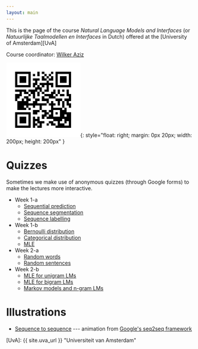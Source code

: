 ```yaml
---
layout: main
---
```


This is the page of the course *Natural Language Models and Interfaces* (or *Natuurlijke Taalmodellen en Interfaces* in Dutch) offered at the [University of Amsterdam][UvA]

Course coordinator: [Wilker Aziz](//wilkeraziz.github.io) 

![course](img/qr.png){: style="float: right; margin: 0px 20px; width: 200px; height: 200px" }


# Quizzes

Sometimes we make use of anonymous quizzes (through Google forms) to make the lectures more interactive.

* Week 1-a
    * [Sequential prediction](//docs.google.com/forms/d/e/1FAIpQLScQd0svtQ56s_P0ZMqvjp6Fj1HbXTVjig9yMZkUGh68QlryMA/viewform?usp=sf_link)
    * [Sequence segmentation](//docs.google.com/forms/d/e/1FAIpQLSeAjp6Bl7oLwXCNJxOgLLvFL3xiMfer9GLq2z4uyr-m2rsUGw/viewform?usp=sf_link)
    * [Sequence labelling](//docs.google.com/forms/d/e/1FAIpQLSe_A1ZHQEGImiolZKuE38RigL5Jq-tLXtwQE7xIc0bOTiqV4g/viewform?usp=sf_link)
* Week 1-b
    * [Bernoulli distribution](//docs.google.com/forms/d/e/1FAIpQLSfM_T3YNHlyhGryZq3pNC4vVbk5gLOamBW8UEJTwFs-OKsoTg/viewform?usp=sf_link)
    * [Categorical distribution](//docs.google.com/forms/d/e/1FAIpQLSfmwkWB0UJIXbhmAOMntLnY-5CfrdHJ8WjGPz1ktVpaQpMVsQ/viewform?usp=sf_link)
    * [MLE](//docs.google.com/forms/d/e/1FAIpQLSc3XGy0KIxTRbnzHnuT5fEjY427ISwp0EaHDgtq-n2SeTj77w/viewform?usp=sf_link)
* Week 2-a
    * [Random words](//docs.google.com/forms/d/e/1FAIpQLSfDdqy0anGhrvWt6IakMhFCZF1ATT0hQ8FQGQLI9ztvCa89cg/viewform?usp=sf_link)
    * [Random sentences](//docs.google.com/forms/d/e/1FAIpQLScsfWaRxANugMc9xrjXjwZ--RU_f2OhqWTf7B1Dn0cTCDVX8A/viewform?usp=sf_link)
* Week 2-b
    * [MLE for unigram LMs](//docs.google.com/forms/d/e/1FAIpQLSejoBqelxLZ8pX7Mn85F9jn0V39jvJmFTQO8dcpGqHtoIZ6ww/viewform?usp=sf_link)
    * [MLE for bigram LMs](//docs.google.com/forms/d/e/1FAIpQLSebA7777sEsytxHTn9VeEOqaHE0IZPtfL2DHEVecBRbsqyBJg/viewform?usp=sf_link)
    * [Markov models and n-gram LMs](//docs.google.com/forms/d/e/1FAIpQLSf2s2rWUkaEWOIufO57xMTr_-BWwOwp8HRx7BjOCyBR5WL9mw/viewform?usp=sf_link)


# Illustrations

* [Sequence to sequence](img/seq2seq.gif) --- animation from [Google's seq2seq framework](https://github.com/google/seq2seq)




[UvA]: {{ site.uva_url }} "Universiteit van Amsterdam"
